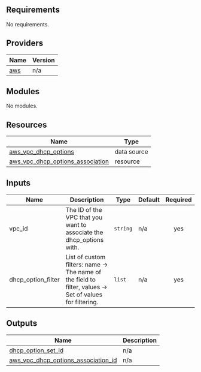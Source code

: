 <!-- BEGIN_TF_DOCS -->
## Requirements

No requirements.

## Providers

| Name | Version |
|------|---------|
| <a name="provider_aws"></a> [aws](#provider\_aws) | n/a |

## Modules

No modules.

## Resources

| Name | Type |
|------|------|
| [aws_vpc_dhcp_options](https://registry.terraform.io/providers/hashicorp/aws/3.1.0/docs/data-sources/vpc_dhcp_options) | data source |
| [aws_vpc_dhcp_options_association](https://registry.terraform.io/providers/hashicorp/aws/latest/docs/resources/vpc_dhcp_options_association) | resource |




## Inputs

| Name | Description | Type | Default | Required |
|------|-------------|------|---------|:--------:|
| vpc\_id | The ID of the VPC that you want to associate the dhcp_options with. | `string` | n/a | yes |
| dhcp\_option\_filter | List of custom filters: name -> The name of the field to filter, values ->  Set of values for filtering. | `list` | n/a | yes |


## Outputs

| Name | Description |
|------|-------------|
| <a name="dhcp_option_set_id"></a> [dhcp\_option\_set\_id](#dhcp\_option\_set\_id) | n/a |
| <a name="aws_vpc_dhcp_options_association_id"></a> [aws\_vpc\_dhcp\_options\_association\_id](#aws\_vpc\_dhcp\_options\_association\_id) | n/a |
<!-- END_TF_DOCS -->